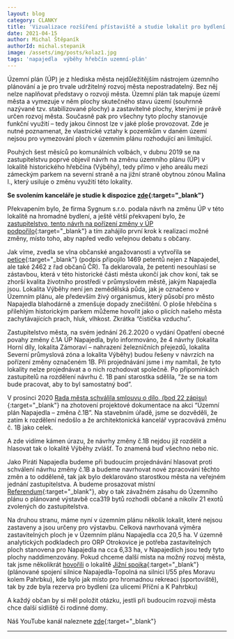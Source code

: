 ```yaml
---
layout: blog
category: CLANKY
title: 'Vizualizace rozšíření přístaviště a studie lokalit pro bydlení v Napajedlích.'
date: 2021-04-15
author: Michal Štěpaník
authorId: michal.stepanik
image: /assets/img/posts/kolaz1.jpg  
tags: 'napajedla  výběhy hřebčín uzemní-plán'
---
```

Územní plán (ÚP) je z hlediska města nejdůležitějším nástrojem územního plánování a je pro trvale udržitelný rozvoj města nepostradatelný. Bez něj nelze naplňovat představy o rozvoji města. Územní plán tak mapuje území města a vymezuje v něm plochy skutečného stavu území (souhrnně nazývané tzv. stabilizované plochy) a zastavitelné plochy, kterými je právě určen rozvoj města. Současně pak pro všechny tyto plochy stanovuje funkční využití – tedy jakou činnost lze v jaké ploše provozovat. Zde je nutné poznamenat, že vlastnické vztahy k pozemkům v daném území nejsou pro vymezování ploch v územním plánu rozhodující ani limitující.

Pouhých šest měsíců po komunálních volbách, v dubnu 2019 se na zastupitelstvu poprvé objevil návrh na změnu územního plánu (ÚP) v lokalitě historického hřebčína (Výběhy), tedy přímo v jeho areálu mezi zámeckým parkem na severní straně a na jižní straně obytnou zónou Malina I., který usiluje o změnu využití této lokality.

**Se svolením kanceláře je studie k dispozice [zde](https://drive.google.com/file/d/1w9W9ujXX_Lsqv2KDAGCIX9nWxHxgtrnX/view?usp=sharing){:target="_blank"}**

Překvapením bylo, že firma Sygnum s.r.o. podala návrh na změnu ÚP v této lokalitě na hromadné bydlení, a ještě větší překvapení bylo, že [zastupitelstvo, tento návrh na pořízení změny v ÚP podpořilo](https://napajedla.pirati.cz/aktuality/reakce_na_clanek.html){:target="_blank"} a tím zahájilo první krok k realizaci možné změny, místo toho, aby napřed vedlo veřejnou debatu s občany. 

Jak víme, zvedla se vlna občanské angažovanosti a vytvořila se [petice](https://napajedla.pirati.cz/aktuality/petice.html){:target="_blank"} (podpis připojilo 1469 petentů nejen z Napajedel, ale také 2462 z řad občanů ČR). Ta deklarovala, že petenti nesouhlasí se zástavbou, která v této historické části města ukončí jak chov koní, tak se zhorší kvalita životního prostředí v průmyslovém městě, jakým Napajedla jsou. Lokalita Výběhy není jen zemědělská půda, jak je označeno v Územním plánu, ale především živý organismus, který působí pro město Napajedla blahodárně a zmenšuje dopady znečištění. O ploše hřebčína s přilehlým historickým parkem můžeme hovořit jako o plicích našeho města zachytávajících prach, hluk, vlhkost. Zkrátka “čistička vzduchu”. 

Zastupitelstvo města, na svém jednání 26.2.2020 o vydání Opatření obecné povahy změny č.1A ÚP Napajedla, bylo informováno, že 4 návrhy (lokalita Horní díly, lokalita Zámoraví – nahrazení železničních přejezdů, lokalita Severní průmyslová zóna a lokalita Výběhy) budou řešeny v návrzích na pořízení změny označeném 1B. Při projednávání jsme i my namítali, že tyto lokality nelze projednávat a o nich rozhodovat společně. Po připomínkách zastupitelů na rozdělení návrhu č. 1B paní starostka sdělila, ”že se na tom bude pracovat, aby to byl samostatný bod”.

V prosinci 2020  [Rada města schválila smlouvu o dílo, (bod 22 zápisu)](https://www.napajedla.cz/e_download.php?file=data/uredni_deska/obsah1989_15.pdf&original=RM_%C4%8D._32_dne_14._12._2020.pdf){:target="_blank"} na zhotovení projektové dokumentace na akci “Územní plán Napajedla – změna č.1B”. Na stavebním úřadě, jsme se dozvěděli, že zatím k rozdělení nedošlo a že architektonická kancelář vypracovává změnu č. 1B jako celek. 

A zde vidíme kámen úrazu, že návrhy změny č.1B nejdou již rozdělit a hlasovat tak o lokalitě Výběhy zvlášť. To znamená buď všechno nebo nic. 

Jako Piráti Napajedla budeme při budoucím projednávání hlasovat proti schválení návrhu změny č.1B a budeme navrhovat nové zpracování těchto změn a to odděleně, tak jak bylo deklarováno starostkou města na veřejném jednání zastupitelstva. A budeme prosazovat místní [Referendum](https://youtu.be/qP1DMo0AxqU){:target="_blank"}, aby o tak závažném zásahu do Územního plánu o plánované výstavbě cca319 bytů rozhodli občané a nikoliv 21 exotů zvolených do zastupitelstva.

Na druhou stranu, máme nyní v územním plánu několik lokalit, které nejsou zastaveny a jsou určeny pro výstavbu. Celková navrhovaná výměra zastavitelných ploch je v Územním plánu Napajedla cca 20,5 ha. V územně analytických podkladech pro ORP Otrokovice je potřeba zastavitelných ploch stanovena pro Napajedla na cca 6,33 ha, v Napajedlích jsou tedy tyto plochy naddimenzovány. Pokud chceme další místa na možný rozvoj města, tak jsme několikrát [hovořili](https://napajedla.pirati.cz/aktuality/shrnuti-11-zastupitelstvo.html) o lokalitě [Jižní spojka](https://drive.google.com/drive/folders/1bCWnx5duZrcUqiBmPi3oQDrOs7rQt-Oi?usp=sharing){:target="_blank"} (plánované spojení silnice Napajedla-Topolná na silnici I/55 přes Moravu kolem Pahrbku), kde bylo jak místo pro hromadnou rekreaci (sportoviště), tak by zde byla rezerva pro bydlení (za ulicemi Příční a K Pahrbku) 

A každý občan by si měl položit otázku, jestli při budoucím rozvoji města chce další sídliště či rodinné domy.
















Náš YouTube kanál naleznete [zde](https://www.youtube.com/channel/UCgoN2Mo3r-xe0iO6N5HRWHA){:target="_blank"}




---
